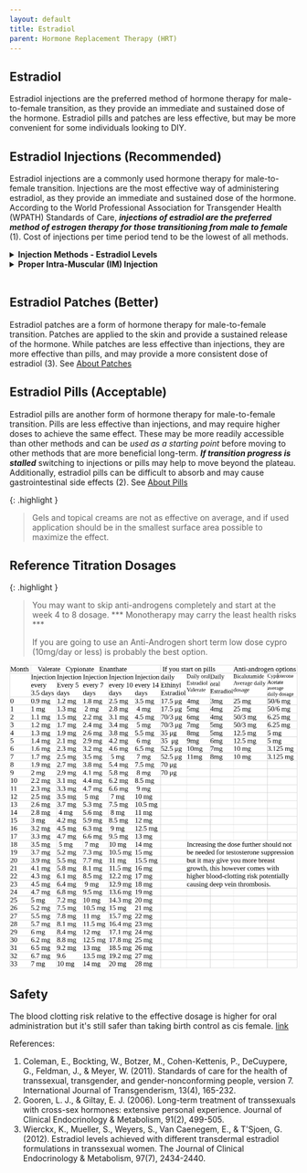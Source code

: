```yaml
---
layout: default
title: Estradiol
parent: Hormone Replacement Therapy (HRT)
---
```


## Estradiol

Estradiol injections are the preferred method of hormone therapy for male-to-female transition, as they provide an immediate and sustained dose of the hormone. Estradiol pills and patches are less effective, but may be more convenient for some individuals looking to DIY.


## Estradiol Injections (Recommended)
Estradiol injections are a commonly used hormone therapy for male-to-female transition. Injections are the most effective way of administering estradiol, as they provide an immediate and sustained dose of the hormone. According to the World Professional Association for Transgender Health (WPATH) Standards of Care, ***injections of estradiol are the preferred method of estrogen therapy for those transitioning from male to female*** (1). Cost of injections per time period tend to be the lowest of all methods.
<br>

<details>
<summary><b>Injection Methods - Estradiol Levels</b></summary>

<img src="../media/injections_levels.png" alt="" title="">

</details>

<details>
<summary><b>Proper Intra-Muscular (IM) Injection</b></summary>

<img src="../media/injection-site.png" alt="" title="">

</details>

<br>

## Estradiol Patches (Better)
Estradiol patches are a form of hormone therapy for male-to-female transition. Patches are applied to the skin and provide a sustained release of the hormone. While patches are less effective than injections, they are more effective than pills, and may provide a more consistent dose of estradiol (3). See [About Patches](E_PATCHES)

## Estradiol Pills (Acceptable)
Estradiol pills are another form of hormone therapy for male-to-female transition. Pills are less effective than injections, and may require higher doses to achieve the same effect. These may be more readily accessible than other methods and can be *used as a starting point* before moving to other methods that are more beneficial long-term. ***If transition progress is stalled*** switching to injections or pills may help to move beyond the plateau. Additionally, estradiol pills can be difficult to absorb and may cause gastrointestinal side effects (2). See [About Pills](E_PILLS)

{: .highlight }
> Gels and topical creams are not as effective on average, and if used application should be in the smallest surface area possible to maximize the effect.

## Reference Titration Dosages

{: .highlight }
> You may want to skip anti-androgens completely and start at the week 4 to 8 dosage. *** Monotherapy may carry the least health risks ***
>
> If you are going to use an Anti-Androgen short term low dose cypro (10mg/day or less) is probably the best option.

![](../media/estradiol_dosages.jpg "Estradiol Reference Dosages")


## Safety
The blood clotting risk relative to the effective dosage is higher for oral administration but it's still safer
than taking birth control as cis female. 
[link](https://www.prnewswire.com/news-releases/studies-find-that-transgender-hormone-therapy-is-less-risky-than-birth-control-pills-300770439.html)


References:
1. Coleman, E., Bockting, W., Botzer, M., Cohen-Kettenis, P., DeCuypere, G., Feldman, J., & Meyer, W. (2011). Standards of care for the health of transsexual, transgender, and gender-nonconforming people, version 7. International Journal of Transgenderism, 13(4), 165-232.
2. Gooren, L. J., & Giltay, E. J. (2006). Long-term treatment of transsexuals with cross-sex hormones: extensive personal experience. Journal of Clinical Endocrinology & Metabolism, 91(2), 499-505.
3. Wierckx, K., Mueller, S., Weyers, S., Van Caenegem, E., & T'Sjoen, G. (2012). Estradiol levels achieved with different transdermal estradiol formulations in transsexual women. The Journal of Clinical Endocrinology & Metabolism, 97(7), 2434-2440.